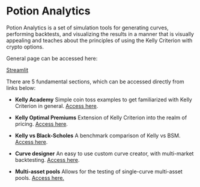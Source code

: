 # Potion Analytics

Potion Analytics is a set of simulation tools for generating curves, performing backtests, and visualizing the results in a manner that is visually appealing and teaches about the principles of using the Kelly Criterion with crypto options.

General page can be accessed here:

[Streamlit](https://kelly.finance/)

There are 5 fundamental sections, which can be accessed directly from links below:

- **Kelly Academy**
Simple coin toss examples to get familiarized with Kelly Criterion in general. [Access here](https://academy.kelly.finance/).

- **Kelly Optimal Premiums**
Extension of Kelly Criterion into the realm of pricing. [Access here](https://optimal.kelly.finance/).

- **Kelly vs Black-Scholes**
A benchmark comparison of Kelly vs BSM. [Access here](https://bsm-bench.kelly.finance/).

- **Curve designer**
An easy to use custom curve creator, with multi-market backtesting. [Access here](https://bsm-bench.kelly.finance/).

- **Multi-asset pools** 
Allows for the testing of single-curve multi-asset pools. [Access here.](https://portfolio.kelly.finance/)